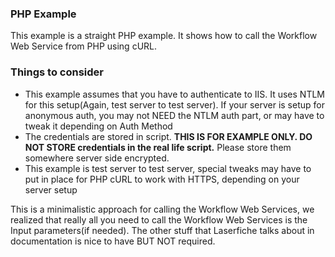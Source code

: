 ### PHP Example

This example is a straight PHP example. It shows how to call the Workflow Web Service from PHP using cURL.

### Things to consider

+ This example assumes that you have to authenticate to IIS. It uses NTLM for this setup(Again, test server to test server). If your server is setup for anonymous auth, you may not NEED the NTLM auth part, or may have to tweak it depending on Auth Method
+ The credentials are stored in script. **THIS IS FOR EXAMPLE ONLY. DO NOT STORE credentials in the real life script.** Please store them somewhere server side encrypted.
+ This example is test server to test server, special tweaks may have to put in place for PHP cURL to work with HTTPS, depending on your server setup

This is a minimalistic approach for calling the Workflow Web Services, we realized that really all you need to call the Workflow Web Services is the Input parameters(if needed). The other stuff that Laserfiche talks about in documentation is nice to have BUT NOT required.
